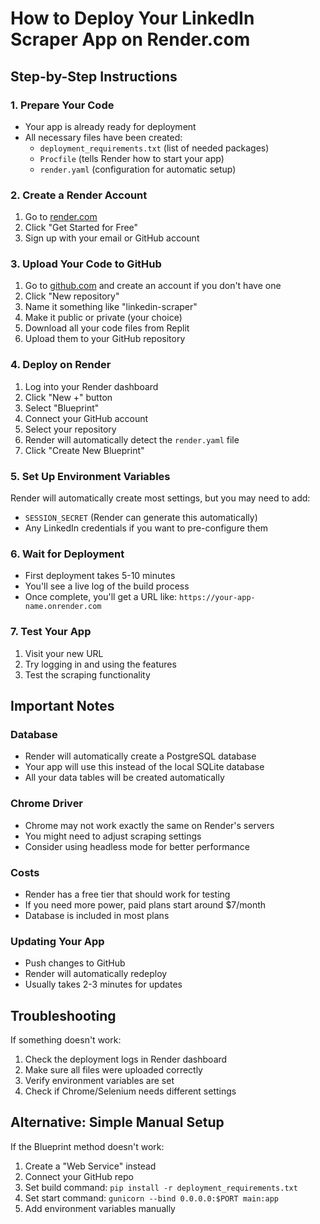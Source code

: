 # How to Deploy Your LinkedIn Scraper App on Render.com

## Step-by-Step Instructions

### 1. Prepare Your Code
- Your app is already ready for deployment
- All necessary files have been created:
  - `deployment_requirements.txt` (list of needed packages)
  - `Procfile` (tells Render how to start your app)
  - `render.yaml` (configuration for automatic setup)

### 2. Create a Render Account
1. Go to [render.com](https://render.com)
2. Click "Get Started for Free"
3. Sign up with your email or GitHub account

### 3. Upload Your Code to GitHub
1. Go to [github.com](https://github.com) and create an account if you don't have one
2. Click "New repository"
3. Name it something like "linkedin-scraper"
4. Make it public or private (your choice)
5. Download all your code files from Replit
6. Upload them to your GitHub repository

### 4. Deploy on Render
1. Log into your Render dashboard
2. Click "New +" button
3. Select "Blueprint" 
4. Connect your GitHub account
5. Select your repository
6. Render will automatically detect the `render.yaml` file
7. Click "Create New Blueprint"

### 5. Set Up Environment Variables
Render will automatically create most settings, but you may need to add:
- `SESSION_SECRET` (Render can generate this automatically)
- Any LinkedIn credentials if you want to pre-configure them

### 6. Wait for Deployment
- First deployment takes 5-10 minutes
- You'll see a live log of the build process
- Once complete, you'll get a URL like: `https://your-app-name.onrender.com`

### 7. Test Your App
1. Visit your new URL
2. Try logging in and using the features
3. Test the scraping functionality

## Important Notes

### Database
- Render will automatically create a PostgreSQL database
- Your app will use this instead of the local SQLite database
- All your data tables will be created automatically

### Chrome Driver
- Chrome may not work exactly the same on Render's servers
- You might need to adjust scraping settings
- Consider using headless mode for better performance

### Costs
- Render has a free tier that should work for testing
- If you need more power, paid plans start around $7/month
- Database is included in most plans

### Updating Your App
- Push changes to GitHub
- Render will automatically redeploy
- Usually takes 2-3 minutes for updates

## Troubleshooting

If something doesn't work:
1. Check the deployment logs in Render dashboard
2. Make sure all files were uploaded correctly
3. Verify environment variables are set
4. Check if Chrome/Selenium needs different settings

## Alternative: Simple Manual Setup
If the Blueprint method doesn't work:
1. Create a "Web Service" instead
2. Connect your GitHub repo
3. Set build command: `pip install -r deployment_requirements.txt`
4. Set start command: `gunicorn --bind 0.0.0.0:$PORT main:app`
5. Add environment variables manually